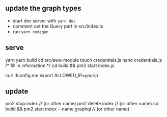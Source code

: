 ## update the graph types

- start dev server with `yarn dev`
- comment out the Query part in src/index.ts
- run `yarn codegen`

## serve

yarn
yarn build
cd src/aws-module
touch credentials.js
nano credentials.js
/* fill in information */
cd build && pm2 start index.js

curl ifconfig.me
export ALLOWED_IP=yourip

## update
pm2 stop index // (or other name)
pm2 delete index // (or other name)
cd build && pm2 start index --name graphql // (or other name)